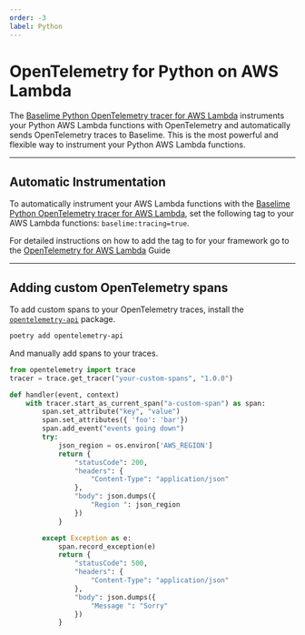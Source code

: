 ```yaml
---
order: -3
label: Python
---
```


# OpenTelemetry for Python on AWS Lambda

The [Baselime Python OpenTelemetry tracer for AWS Lambda](https://github.com/Baselime/python-opentelemetry) instruments your Python AWS Lambda functions with OpenTelemetry and automatically sends OpenTelemetry traces to Baselime. This is the most powerful and flexible way to instrument your Python AWS Lambda functions.


---

## Automatic Instrumentation

To automatically instrument your AWS Lambda functions with the [Baselime Python OpenTelemetry tracer for AWS Lambda](https://github.com/Baselime/python-opentelemetry), set the following tag to your AWS Lambda functions: `baselime:tracing=true`.

For detailed instructions on how to add the tag to for your framework go to the [OpenTelemetry for AWS Lambda](./index.md) Guide

---

## Adding custom OpenTelemetry spans

To add custom spans to your OpenTelemetry traces, install the [`opentelemetry-api`](https://opentelemetry-python.readthedocs.io/en/latest/api/trace.html) package.

```bash
poetry add opentelemetry-api
```

And manually add spans to your traces.

```python #
from opentelemetry import trace
tracer = trace.get_tracer("your-custom-spans", "1.0.0")

def handler(event, context)
    with tracer.start_as_current_span("a-custom-span") as span:
        span.set_attribute("key", "value")
        span.set_attributes({ 'foo': 'bar'})
        span.add_event("events going down")
        try:
            json_region = os.environ['AWS_REGION']
            return {
                "statusCode": 200,
                "headers": {
                    "Content-Type": "application/json"
                },
                "body": json.dumps({
                    "Region ": json_region
                })
            }

        except Exception as e:
            span.record_exception(e)
            return {
                "statusCode": 500,
                "headers": {
                    "Content-Type": "application/json"
                },
                "body": json.dumps({
                    "Message ": "Sorry"
                })
            }


```